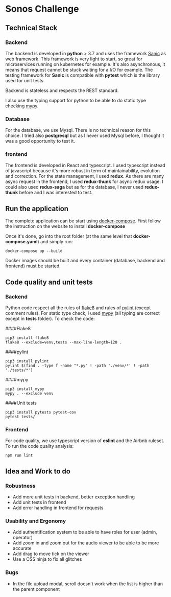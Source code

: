 # Sonos Challenge

## Technical Stack

### Backend

The backend is developed in __python__ > 3.7 and uses the framework [Sanic](https://sanic.dev/en/) as web framework.
This framework is very light to start, so great for microservices running on kubernetes for example.
It's also asynchronous, it means that request cannot be stuck waiting for a I/O for example.
The testing framework for __Sanic__ is compatible with __pytest__ which is the library used for unit tests.

Backend is stateless and respects the REST standard.

I also use the typing support for python to be able to do static type checking [mypy](http://mypy-lang.org/).

### Database

For the database, we use Mysql. There is no technical reason for this choice.
I tried also __postgresql__ but as I never used Mysql before, I thought it was a good opportunity to test it.

### frontend

The frontend is developed in React and typescript. I used typescript instead of javascript because it's more robust
in term of maintainability, evolution and correction.
For the state management, I used __redux__.
As there are many async request in the frontend, I used __redux-thunk__ for async redux usage. I could also used
__redux-saga__ but as for the database, I never used __redux-thunk__ before and I was interested to test.

## Run the application

The complete application can be start using [docker-compose](https://docs.docker.com/compose/).
First follow the instruction on the website to install __docker-compose__

Once it's done, go into the root folder (at the same level that __docker-compose.yaml__) and simply run:
```
docker-compose up --build
```

Docker images should be built and every container (database, backend and frontend) must be started.

## Code quality and unit tests

### Backend

Python code respect all the rules of [flake8](https://flake8.pycqa.org/en/latest/) and rules of [pylint](https://pylint.org/) (except comment rules).
For static type check, I used [mypy](http://mypy-lang.org/) (all typing are correct except in __tests__ folder).
To check the code:

####Flake8
```
pip3 install flake8
flake8 --exclude=venv,tests --max-line-length=120 .
```

####pylint
```
pip3 install pylint
pylint $(find . -type f -name "*.py" ! -path './venv/*' ! -path './tests/*')
```

####mypy
```
pip3 install mypy
mypy . --exclude venv
```

####Unit tests
```
pip3 install pytests pytest-cov
pytest tests/
```

### Frontend

For code quality, we use typescript version of __eslint__ and the Airbnb ruleset. To run the code quality analysis:
```
npm run lint
```

## Idea and Work to do

### Robustness

- Add more unit tests in backend, better exception handling
- Add unit tests in frontend
- Add error handling in frontend for requests

### Usability and Ergonomy

- Add authentification system to be able to have roles for user (admin, operator)
- Add zoom in and zoom out for the audio viewer to be able to be more accurate
- Add drag to move tick on the viewer
- Use a CSS ninja to fix all glitches

### Bugs

- In the file upload modal, scroll doesn't work when the list is higher than the parent component
